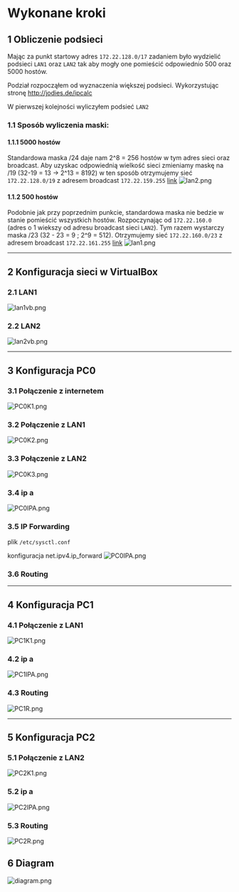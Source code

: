 # Wykonane kroki

## 1 Obliczenie podsieci

Mając za punkt startowy adres ```172.22.128.0/17``` zadaniem było wydzielić podsieci ```LAN1``` oraz ```LAN2``` tak aby mogły one pomieścić odpowiednio 500 oraz 5000 hostów.

Podział rozpocząłem od wyznaczenia większej podsieci. Wykorzystując stronę  http://jodies.de/ipcalc

W pierwszej kolejności wyliczyłem podsieć ```LAN2``` 


### 1.1 Sposób wyliczenia maski:

#### 1.1.1 5000 hostów
Standardowa maska /24 daje nam 2^8 = 256 hostów w tym adres sieci oraz broadcast. Aby uzyskac odpowiednią wielkość sieci zmieniamy maskę na /19 (32-19 = 13 -> 2^13 = 8192) w ten sposób otrzymujemy sieć ```172.22.128.0/19``` z adresem broadcast ```172.22.159.255``` 
[link](http://jodies.de/ipcalc?host=172.22.128.0&mask1=17&mask2=19)
![lan2.png](LAN2.PNG)

#### 1.1.2 500 hostów
Podobnie jak przy poprzednim punkcie, standardowa maska nie bedzie w stanie pomieścić wszystkich hostów. Rozpoczynając od ```172.22.160.0``` (adres o 1 wiekszy od adresu broadcast sieci ``LAN2``). Tym razem wystarczy maska /23 (32 - 23 = 9 ; 2^9 = 512). Otrzymujemy sieć `172.22.160.0/23` z adresem broadcast `172.22.161.255` [link](http://jodies.de/ipcalc?host=172.22.160.0&mask1=19&mask2=23)
![lan1.png](LAN1.PNG)

---
## 2 Konfiguracja sieci w VirtualBox

### 2.1 LAN1
![lan1vb.png](LAN1VB.PNG)

### 2.2 LAN2
![lan2vb.png](LAN2VB.PNG)

---
## 3 Konfiguracja PC0
### 3.1 Połączenie z internetem
![PC0K1.png](PC0K1.PNG)
### 3.2 Połączenie z LAN1
![PC0K2.png](PC0K2.PNG)
### 3.3 Połączenie z LAN2
![PC0K3.png](PC0K3.PNG)
### 3.4 ip a
![PC0IPA.png](PC0IPA.PNG)

### 3.5 IP Forwarding
plik `/etc/sysctl.conf`

konfiguracja net.ipv4.ip_forward
![PC0IPA.png](PC0IPFOR.PNG)

### 3.6 Routing
---
## 4 Konfiguracja PC1
### 4.1 Połączenie z LAN1
![PC1K1.png](PC1K1.PNG)
### 4.2 ip a
![PC1IPA.png](PC1IPA.PNG)
### 4.3 Routing
![PC1R.png](PC1R.png)

---
## 5 Konfiguracja PC2
### 5.1 Połączenie z LAN2
![PC2K1.png](PC2K1.PNG)
### 5.2 ip a
![PC2IPA.png](PC2IPA.PNG)
### 5.3 Routing
![PC2R.png](PC2R.PNG)

## 6 Diagram
![diagram.png](diagram.png)